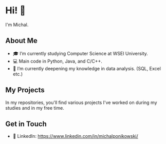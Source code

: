 # Hi! 👋

I'm Michal.

## About Me

- 🎓 I’m currently studying Computer Science at WSEI University.
- 💻 Main code in Python, Java, and C/C++.
- 🌱 I’m currently deepening my knowledge in data analysis. (SQL, Excel etc.)

## My Projects

In my repositories, you'll find various projects I've worked on during my studies and in my free time.

## Get in Touch

- 💼 LinkedIn: https://www.linkedin.com/in/michalponikowski/
